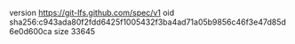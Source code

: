 version https://git-lfs.github.com/spec/v1
oid sha256:c943ada80f2fdd6425f1005432f3ba4ad71a05b9856c46f3e47d85d6e0d600ca
size 33645
